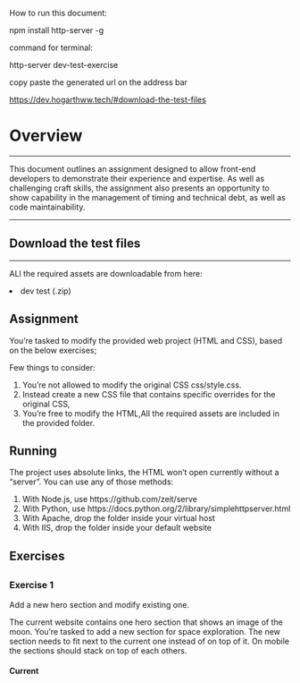 <p>How to run this document:</p>
<p> npm install http-server -g</p>
<p>command for terminal:</p>
<p>http-server dev-test-exercise</p>
<p>copy paste the generated url on the address bar</p>

<p><a href="https://dev.hogarthww.tech/#download-the-test-files">https://dev.hogarthww.tech/#download-the-test-files</a></p>
<h1>Overview</h1>
<hr>
<p>
  This document outlines an assignment designed to allow front-end developers to demonstrate their experience and expertise. As well as challenging craft skills, the assignment also presents an opportunity to show capability in the management of timing and technical debt, as well as code maintainability.
</p>
<hr/>
<h2>Download the test files</h2>
<hr>
<p>
  ALl the required assets are downloadable from here:
</p>
<li>
  dev test (.zip)
</li>


<h2>Assignment</h2>
<p>
  You’re tasked to modify the provided web project (HTML and CSS), based on the below exercises;
</p>

<p>Few things to consider:</p>

<ol>
  <li>
    You’re not allowed to modify the original CSS css/style.css.
  </li>
  <li>
    Instead create a new CSS file that contains specific overrides for the original CSS,
  </li>
  <li>
    You’re free to modify the HTML,All the required assets are included in the provided folder.
  </li>
</ol>
<h2>Running</h2>
<p>
  The project uses absolute links, the HTML won’t open currently without a “server”. You can use any of those methods:
</p>
<ol>
  <li>
    With Node.js, use https://github.com/zeit/serve
  </li>
  <li>
    With Python, use https://docs.python.org/2/library/simplehttpserver.html
  </li>
  <li>
    With Apache, drop the folder inside your virtual host
  </li>
  <li>
    With IIS, drop the folder inside your default website
  </li>
</ol>
<h2>Exercises<h2>
<h3>Exercise 1</h3>
<p>
  Add a new hero section and modify existing one.
</p>
<p>
  The current website contains one hero section that shows an image of the moon. You’re tasked to add a new section for space exploration. The new section needs to fit next to the current one instead of on top of it. On mobile the sections should stack on top of each others.
</p>
<h4>Current</h4>
<img src="">

